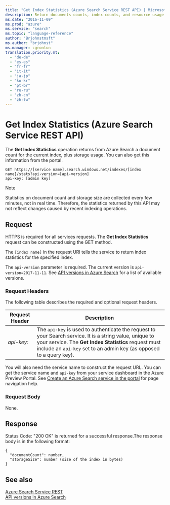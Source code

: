 ```yaml
---
title: "Get Index Statistics (Azure Search Service REST API) | Microsoft Docs"
description: Return documents counts, index counts, and resource usage metrics for an Azure Search service.
ms.date: "2016-11-09"
ms.prod: "azure"
ms.service: "search"
ms.topic: "language-reference"
author: "Brjohnstmsft"
ms.author: "brjohnst"
ms.manager: cgronlun
translation.priority.mt:
  - "de-de"
  - "es-es"
  - "fr-fr"
  - "it-it"
  - "ja-jp"
  - "ko-kr"
  - "pt-br"
  - "ru-ru"
  - "zh-cn"
  - "zh-tw"
---
```

# Get Index Statistics (Azure Search Service REST API)
  The **Get Index Statistics** operation returns from Azure Search a document count for the current index, plus storage usage. You can also get this information from the portal.  

```  
GET https://[service name].search.windows.net/indexes/[index name]/stats?api-version=[api-version]  
api-key: [admin key]  

```  
 > [!NOTE] 
 > Statistics on document count and storage size are collected every few minutes, not in real time. Therefore, the statistics returned by this API may not reflect changes caused by recent indexing operations.


## Request  
 HTTPS is required for all services requests. The **Get Index Statistics** request can be constructed using the GET method.  

 The `[index name]` in the request URI tells the service to return index statistics for the specified index.  

 The `api-version` parameter is required. The current version is `api-version=2017-11-11`. See [API versions in Azure Search](https://go.microsoft.com/fwlink/?linkid=834796) for a list of available versions.  

### Request Headers  
 The following table describes the required and optional request headers.  

|Request Header|Description|  
|--------------------|-----------------|  
|*api-key:*|The `api-key` is used to authenticate the request to your Search service. It is a string value, unique to your service. The **Get Index Statistics** request must include an `api-key` set to an admin key (as opposed to a query key).|  

 You will also need the service name to construct the request URL. You can get the service name and `api-key` from your service dashboard in the Azure Preview Portal. See [Create an Azure Search service in the portal](https://azure.microsoft.com/documentation/articles/search-create-service-portal/) for page navigation help.  

### Request Body  
 None.  

## Response  
 Status Code: "200 OK" is returned for a successful response.The response body is in the following format:  

```  
{  
  "documentCount": number,  
  "storageSize": number (size of the index in bytes)  
}  
```  

## See also  
 [Azure Search Service REST](index.md)   
 [API versions in Azure Search](https://go.microsoft.com/fwlink/?linkid=834796)
